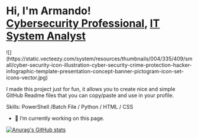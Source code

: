<h1>Hi, I'm Armando! <br/><a href="https://github.com/LuisAlfa1">Cybersecurity Professional</a>, <a href="www.linkedin.com/in/armando-romero-6343a1200">IT System Analyst</a></h1>
![](https://static.vecteezy.com/system/resources/thumbnails/004/335/409/small/cyber-security-icon-illustration-cyber-security-crime-protection-hacker-infographic-template-presentation-concept-banner-pictogram-icon-set-icons-vector.jpg)

I made this project just for fun, it allows you to create nice and simple GitHub Readme files that you can copy/paste and use in your profile.

Skills: PowerShell /Batch File / Python / HTML / CSS

- 🔭 I’m currently working on this page. 


[![Anurag's GitHub stats](https://github-readme-stats.vercel.app/api?username=LuisAlfa1)](https://github.com/anuraghazra/github-readme-stats)
